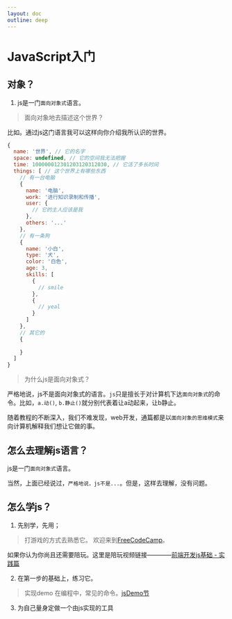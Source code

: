 ```yaml
---
layout: doc
outline: deep
---
```


# JavaScript入门

## 对象？

1. js是一门`面向对象式`语言。

  > 面向对象地去描述这个世界？
  
  比如。通过js这门语言我可以这样向你介绍我所认识的世界。

  ```js
  {
    name: '世界', // 它的名字
    space: undefined, // 它的空间我无法把握
    time: 100000012301203120312030, // 它活了多长时间
    things: [ // 这个世界上有哪些东西
      // 有一台电脑
      {
        name: '电脑', 
        work: '进行知识录制和传播',
        user: {
          // 它的主人应该是我
        },
        others: '...'
      },
      // 有一条狗
      {
        name: '小白', 
        type: '犬',
        color: '白色',
        age: 3,
        skills: [
          { 
            // smile 
          },
          { 
            // yeal 
          }
        ]
      },
      // 其它的
      { 
       
      }
    ]
  }
  ```
  
  > 为什么js是面向对象式？

  严格地说，js不是面向对象式的语言。`js`只是擅长于对计算机下达`面向对象式`的命令。比如，`a.动()`, `b.静止()`就分别代表着让a动起来，让b静止。

  随着教程的不断深入，我们不难发现，web开发，通篇都是以`面向对象的思维模式`来向计算机解释我们想让它做的事。
  
## 怎么去理解js语言？

  js是一门`面向对象式`语言。
  
  当然，上面已经说过，`严格地说，js不是...`。但是，这样去理解，没有问题。

## 怎么学js？

1. 先别学，先用；

  > 打游戏的方式去熟悉它。
  欢迎来到[FreeCodeCamp](https://www.freecodecamp.org/chinese/learn/javascript-algorithms-and-data-structures)。
  
  如果你认为你尚且还需要陪玩。这里是陪玩视频链接————[前端开发js基础 - 实践篇](https://www.bilibili.com/video/BV1pb4y1K7dH/)

2. 在第一步的基础上，练习它。
  
  > 实现demo
  在编程中，常见的命令。[jsDemo节](./demo.md)

3. 为自己量身定做一个由js实现的工具
